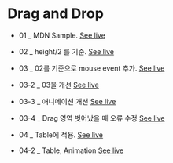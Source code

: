 
# Drag and Drop

- 01 _  MDN Sample.
[See live](https://thegicode.github.io/vanilaJS-lab/drag-drop/01.html)

- 02 _ height/2 를 기준.
[See live](https://thegicode.github.io/vanilaJS-lab/drag-drop/02.html)

- 03 _ 02를 기준으로 mouse event 추가.
[See live](https://thegicode.github.io/vanilaJS-lab/drag-drop/03.html)

- 03-2 _ 03을 개선
[See live](https://thegicode.github.io/vanilaJS-lab/drag-drop/03-2.html)

- 03-3 _ 애니메이션 개선
[See live](https://thegicode.github.io/vanilaJS-lab/drag-drop/03-3.html)

- 03-4 _ Drag 영역 벗어났을 때 오류 수정
[See live](https://thegicode.github.io/vanilaJS-lab/drag-drop/03-4.html)

- 04 _ Table에 적용.
[See live](https://thegicode.github.io/vanilaJS-lab/drag-drop/04.html)

- 04-2 _ Table, Animation
[See live](https://thegicode.github.io/vanilaJS-lab/drag-drop/04-2.html)

